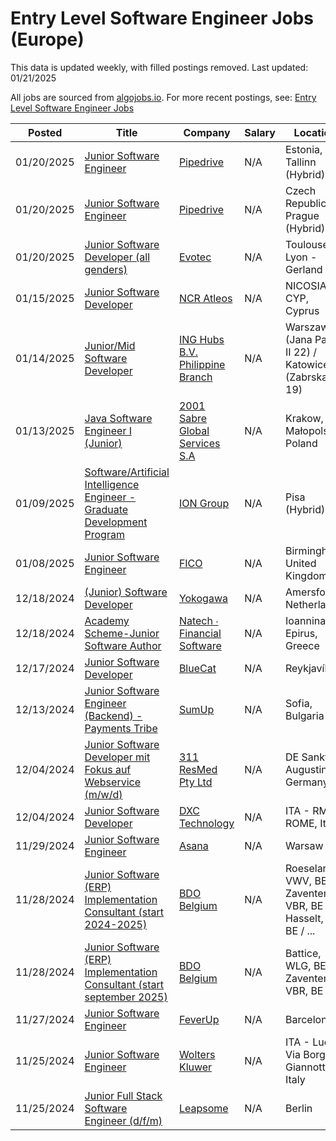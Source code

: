 # Entry Level Software Engineer Jobs (Europe)

This data is updated weekly, with filled postings removed. Last updated: 01/21/2025

All jobs are sourced from [algojobs.io](https://algojobs.io/). For more recent postings, see: [Entry Level Software Engineer Jobs](https://algojobs.io/new-grad-swe)

| Posted | Title | Company | Salary | Location |
| --- | --- | --- | --- | --- |
| 01/20/2025 | [Junior Software Engineer](https://algojobs.io/jobs/2890082) | [Pipedrive](https://algojobs.io/company/pipedrive/) | N/A | Estonia, Tallinn (Hybrid) |
| 01/20/2025 | [Junior Software Engineer](https://algojobs.io/jobs/2890083) | [Pipedrive](https://algojobs.io/company/pipedrive/) | N/A | Czech Republic, Prague (Hybrid) |
| 01/20/2025 | [Junior Software Developer (all genders)](https://algojobs.io/jobs/2892591) | [Evotec](https://algojobs.io/company/evotecgroup/) | N/A | Toulouse / Lyon - Gerland |
| 01/15/2025 | [Junior Software Developer](https://algojobs.io/jobs/2853080) | [NCR Atleos](https://algojobs.io/company/ncratleos/) | N/A | NICOSIA, CYP, Cyprus |
| 01/14/2025 | [Junior/Mid Software Developer](https://algojobs.io/jobs/2836084) | [ING Hubs B.V. Philippine Branch](https://algojobs.io/company/ing/) | N/A | Warszawa (Jana Pawła II 22) / Katowice (Zabrska 19) |
| 01/13/2025 | [Java Software Engineer I (Junior)](https://algojobs.io/jobs/2822154) | [2001 Sabre Global Services S.A](https://algojobs.io/company/sabre/) | N/A | Krakow, Małopolskie, Poland |
| 01/09/2025 | [Software/Artificial Intelligence Engineer - Graduate Development Program](https://algojobs.io/jobs/2784095) | [ION Group](https://algojobs.io/company/ion/) | N/A | Pisa (Hybrid) |
| 01/08/2025 | [Junior Software Engineer](https://algojobs.io/jobs/2773375) | [FICO](https://algojobs.io/company/fico/) | N/A | Birmingham, United Kingdom |
| 12/18/2024 | [(Junior) Software Developer](https://algojobs.io/jobs/2631181) | [Yokogawa](https://algojobs.io/company/yokogawa/) | N/A | Amersfoort, Netherlands |
| 12/18/2024 | [Academy Scheme-Junior Software Author](https://algojobs.io/jobs/2625363) | [Natech ∙ Financial Software](https://algojobs.io/company/natech/) | N/A | Ioannina, Epirus, Greece |
| 12/17/2024 | [Junior Software Developer](https://algojobs.io/jobs/2612357) | [BlueCat](https://algojobs.io/company/bluecatnetworks/) | N/A | Reykjavík |
| 12/13/2024 | [Junior Software Engineer (Backend) - Payments Tribe](https://algojobs.io/jobs/2587011) | [SumUp](https://algojobs.io/company/sumup/) | N/A | Sofia, Bulgaria |
| 12/04/2024 | [Junior Software Developer mit Fokus auf Webservice (m/w/d)](https://algojobs.io/jobs/2494820) | [311 ResMed Pty Ltd](https://algojobs.io/company/resmed/) | N/A | DE Sankt Augustin, Germany |
| 12/04/2024 | [Junior Software Developer](https://algojobs.io/jobs/2497394) | [DXC Technology](https://algojobs.io/company/dxctechnology/) | N/A | ITA - RM - ROME, Italy |
| 11/29/2024 | [Junior Software Engineer](https://algojobs.io/jobs/2303729) | [Asana](https://algojobs.io/company/asana/) | N/A | Warsaw |
| 11/28/2024 | [Junior Software (ERP) Implementation Consultant (start 2024-2025)](https://algojobs.io/jobs/2314776) | [BDO Belgium](https://algojobs.io/company/bdobelgium/) | N/A | Roeselare, VWV, BE / Zaventem, VBR, BE / Hasselt, VLI, BE / ... |
| 11/28/2024 | [Junior Software (ERP) Implementation Consultant (start september 2025)](https://algojobs.io/jobs/2314811) | [BDO Belgium](https://algojobs.io/company/bdobelgium/) | N/A | Battice, WLG, BE / Zaventem, VBR, BE |
| 11/27/2024 | [Junior Software Engineer](https://algojobs.io/jobs/2289800) | [FeverUp](https://algojobs.io/company/feverup/) | N/A | Barcelona |
| 11/25/2024 | [Junior Software Engineer](https://algojobs.io/jobs/2274937) | [Wolters Kluwer](https://algojobs.io/company/wk/) | N/A | ITA - Lucca, Via Borgo Giannotti, Italy |
| 11/25/2024 | [Junior Full Stack Software Engineer (d/f/m)](https://algojobs.io/jobs/2273440) | [Leapsome](https://algojobs.io/company/leapsome/) | N/A | Berlin |